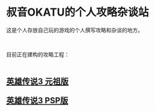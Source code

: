 <h1>
	叔音OKATU的个人攻略杂谈站
</h1>
<p>
	这是个人存放自己玩的游戏的个人撰写攻略和杂谈的地方。
</p>
<p>
	<br />
</p>
<p>
	目前正在建构的攻略工程：<br />
<br />
	<h2>
		<a href="https://soukinokatu.github.io/ED-walkthrough/ED3-OLD/ED3OLD.html" target="_blank">英雄传说3 元祖版</a><br />
		<p>
			<a href="https://soukinokatu.github.io/ED-walkthrough/ED3-PSP/ED3PSP.html" target="_blank">英雄传说3 PSP版</a>
		</p>
